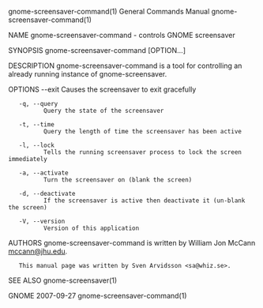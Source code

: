 gnome-screensaver-command(1)                                                             General Commands Manual                                                             gnome-screensaver-command(1)

NAME
       gnome-screensaver-command - controls GNOME screensaver

SYNOPSIS
       gnome-screensaver-command [OPTION...]

DESCRIPTION
       gnome-screensaver-command is a tool for controlling an already running instance of gnome-screensaver.

OPTIONS
       --exit Causes the screensaver to exit gracefully

       -q, --query
              Query the state of the screensaver

       -t, --time
              Query the length of time the screensaver has been active

       -l, --lock
              Tells the running screensaver process to lock the screen immediately

       -a, --activate
              Turn the screensaver on (blank the screen)

       -d, --deactivate
              If the screensaver is active then deactivate it (un-blank the screen)

       -V, --version
              Version of this application

AUTHORS
       gnome-screensaver-command is written by William Jon McCann <mccann@jhu.edu>.

       This manual page was written by Sven Arvidsson <sa@whiz.se>.

SEE ALSO
       gnome-screensaver(1)

GNOME                                                                                           2007-09-27                                                                   gnome-screensaver-command(1)
